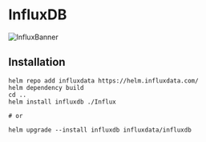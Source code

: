 # InfluxDB
![InfluxBanner](https://upload.wikimedia.org/wikipedia/commons/thumb/c/c6/Influxdb_logo.svg/2560px-Influxdb_logo.svg.png)

## Installation
```shell
helm repo add influxdata https://helm.influxdata.com/
helm dependency build
cd ..
helm install influxdb ./Influx

# or

helm upgrade --install influxdb influxdata/influxdb
``` 